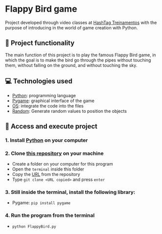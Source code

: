 # Flappy Bird game
Project developed through video classes at [HashTag Treinamentos](https://www.hashtagtreinamentos.com/) with the purpose of introducing in the world of game creation with Python. 

## 🔨 Project functionality
The main function of this project is to play the famous Flappy Bird game, in which the goal is to make the bird go through the pipes without touching them, without falling on the ground, and without touching the sky.

## 💻 Technologies used 
* [Python](https://docs.python.org/pt-br/3/tutorial/): programming language
* [Pygame](https://pypi.org/project/pygame/): graphical interface of the game
* [OS](https://docs.python.org/pt-br/3.7/library/os.html): integrate the code into the files
* [Random](https://docs.python.org/pt-br/3.7/library/random.html): Generate random values to position the objects

## 📁 Access and execute project
### 1. Install [Python](https://www.python.org/) on your computer

### 2. Clone [this repository](https://github.com/ArturColen/FlappyBird) on your machine
* Create a folder on your computer for this program
* Open the `terminal` inside this folder
* Copy the [URL](https://github.com/ArturColen/FlappyBird.git) from the repository
* Type `git clone <URL copied>` and press `enter`

### 3. Still inside the terminal, install the following library:
* Pygame: `pip install pygame`

### 4. Run the program from the terminal
* `python FlappyBird.py`
